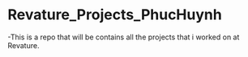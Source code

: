 # Revature_Projects_PhucHuynh

-This is a repo that will be contains all the projects that i worked on at Revature. 
